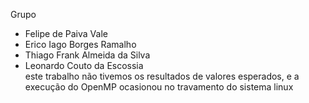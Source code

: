 Grupo
- Felipe de Paiva Vale
- Erico Iago Borges Ramalho
- Thiago Frank Almeida da Silva
- Leonardo Couto da Escossia  
este trabalho não tivemos os resultados de valores esperados, e a execução do OpenMP ocasionou no travamento do sistema linux
